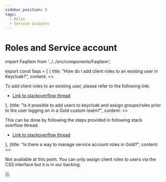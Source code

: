 ```yaml
---
sidebar_position: 8
tags:
  - Roles
  - Service accounts
---
```


# Roles and Service account

import FaqItem from '../../src/components/FaqItem';

export const faqs = [
{
title: "How do I add client roles to an existing user in Keycloak?",
content: <><p>To add client roles to an existing user, please refer to the following link:</p>
<ul><li><a href={"https://stackoverflow.developer.gov.bc.ca/questions/81/82#82"}>Link to stackoverflow thread</a></li></ul></>}, 
{title: "Is it possible to add users to keycloak and assign groups/roles prior to the user logging on in a Gold custom realm?",
content: <><p>This can be done by following the steps provided in following stack overflow thread:</p>
<ul><li><a href={"https://stackoverflow.developer.gov.bc.ca/questions/1041/1042#1042"}>Link to stackoverflow thread</a></li></ul></>},
{title: "Is there a way to manage service account roles in Gold?",
content: <><p>Not available at this point. You can only assign client roles to users via the CSS interface but it is in our backlog.</p></>}];

<FaqItem faqs={faqs}/>